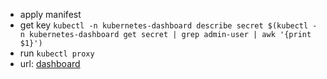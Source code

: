 - apply manifest
- get key `kubectl -n kubernetes-dashboard describe secret $(kubectl -n kubernetes-dashboard get secret | grep admin-user | awk '{print $1}')`
- run `kubectl proxy`
- url: [dashboard](http://localhost:8001/api/v1/namespaces/kubernetes-dashboard/services/https:kubernetes-dashboard:/proxy/)